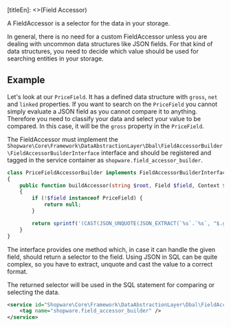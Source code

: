 [titleEn]: <>(Field Accessor)

A FieldAccessor is a selector for the data in your storage.

In general, there is no need for a custom FieldAccessor unless you are dealing with uncommon data structures
like JSON fields. For that kind of data structures, you need to decide which value should be used for searching
entities in your storage.

## Example

Let's look at our `PriceField`. It has a defined data structure with `gross`, `net` and `linked` properties. If you
want to search on the `PriceField` you cannot simply evaluate a JSON field as you cannot compare it to anything.
Therefore you need to classify your data and select your value to be compared. In this case, it will be the `gross`
property in the `PriceField`.

The FieldAccessor must implement the `Shopware\Core\Framework\DataAbstractionLayer\Dbal\FieldAccessorBuilder\FieldAccessorBuilderInterface` interface and should be registered and tagged in the service container as
`shopware.field_accessor_builder`.

```php
class PriceFieldAccessorBuilder implements FieldAccessorBuilderInterface
{
    public function buildAccessor(string $root, Field $field, Context $context, string $accessor): ?string
    {
        if (!$field instanceof PriceField) {
            return null;
        }

        return sprintf('(CAST(JSON_UNQUOTE(JSON_EXTRACT(`%s`.`%s`, "$.gross")) AS DECIMAL))', $root, $field->getStorageName());
    }
}
```

The interface provides one method which, in case it can handle the given field, should return a selector to the
field. Using JSON in SQL can be quite complex, so you have to extract, unquote and cast the value to a correct format.

The returned selector will be used in the SQL statement for comparing or selecting the data.

```xml
<service id="Shopware\Core\Framework\DataAbstractionLayer\Dbal\FieldAccessorBuilder\PriceFieldAccessorBuilder">
    <tag name="shopware.field_accessor_builder" />
</service>
```